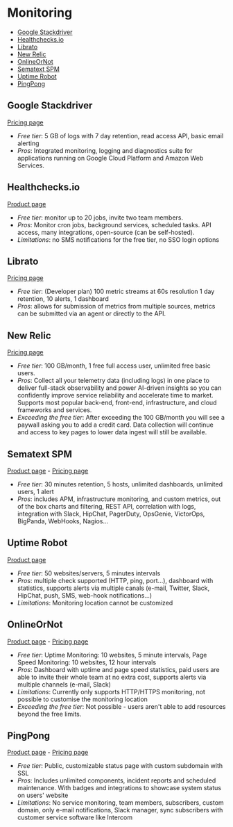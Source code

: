 # Monitoring

<!-- TOC depthFrom:2 -->

- [Google Stackdriver](#google-stackdriver)
- [Healthchecks.io](#healthchecksio)
- [Librato](#librato)
- [New Relic](#new-relic)
- [OnlineOrNot](#onlineornot)
- [Sematext SPM](#sematext-spm)
- [Uptime Robot](#uptime-robot)
- [PingPong](#pingpong)

<!-- /TOC -->

## Google Stackdriver

[Pricing page](https://cloud.google.com/stackdriver/pricing)

* *Free tier*: 5 GB of logs with 7 day retention, read access API, basic email alerting
* *Pros*: Integrated monitoring, logging and diagnostics suite for applications running on Google Cloud Platform and Amazon Web Services.

## Healthchecks.io

[Product page](https://healthchecks.io)

* *Free tier*: monitor up to 20 jobs, invite two team members.
* *Pros*: Monitor cron jobs, background services, scheduled tasks. API access, many integrations, open-source (can be self-hosted).
* *Limitations*: no SMS notifications for the free tier, no SSO login options

## Librato

[Pricing page](https://www.librato.com/pricing)

* *Free tier*: (Developer plan) 100 metric streams at 60s resolution 1 day retention, 10 alerts, 1 dashboard
* *Pros*: allows for submission of metrics from multiple sources, metrics can be submitted via an agent or directly to the API.

## New Relic

[Pricing page](https://newrelic.com/pricing)

* *Free tier*: 100 GB/month, 1 free full access user, unlimited free basic users.
* *Pros*: Collect all your telemetry data (including logs) in one place to deliver full-stack observability and power AI-driven insights so you can confidently improve service reliability and accelerate time to market. Supports most popular back-end, front-end, infrastructure, and cloud frameworks and services.
* *Exceeding the free tier*: After exceeding the 100 GB/month you will see a paywall asking you to add a credit card. Data collection will continue and access to key pages to lower data ingest will still be available.

## Sematext SPM

[Product page](https://sematext.com/spm) - [Pricing page](http://sematext.com/spm/#plans-and-pricing)

* *Free tier*: 30 minutes retention, 5 hosts, unlimited dashboards, unlimited users, 1 alert
* *Pros*: includes APM, infrastructure monitoring, and custom metrics, out of the box charts and filtering, REST API, correlation with logs, integration with Slack, HipChat, PagerDuty, OpsGenie, VictorOps, BigPanda, WebHooks, Nagios...

## Uptime Robot

[Product page](http://uptimerobot.com/)

* *Free tier*: 50 websites/servers, 5 minutes intervals
* *Pros*: multiple check supported (HTTP, ping, port...), dashboard with statistics, supports alerts via multiple canals (e-mail, Twitter, Slack, HipChat, push, SMS, web-hook notifications...)
* *Limitations*: Monitoring location cannot be customized


## OnlineOrNot

[Product page](http://onlineornot.com/) - [Pricing page](https://onlineornot.com/pricing)

- *Free tier*: Uptime Monitoring: 10 websites, 5 minute intervals, Page Speed Monitoring: 10 websites, 12 hour intervals
- *Pros*: Dashboard with uptime and page speed statistics, paid users are able to invite their whole team at no extra cost, supports alerts via multiple channels (e-mail, Slack)
- *Limitations*: Currently only supports HTTP/HTTPS monitoring, not possible to customise the monitoring location
- *Exceeding the free tier*: Not possible - users aren't able to add resources beyond the free limits.

## PingPong

[Product page](https://pingpong.one/) - [Pricing page](https://pingpong.one/pricing/)

* *Free tier*: Public, customizable status page with custom subdomain with SSL
* *Pros*: Includes unlimited components, incident reports and scheduled maintenance. With badges and integrations to showcase system status on users' website
* *Limitations*: No service monitoring, team members, subscribers, custom domain, only e-mail notifications, Slack manager, sync subscribers with customer service software like Intercom
